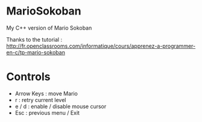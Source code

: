 MarioSokoban
============

My C++ version of Mario Sokoban

Thanks to the tutorial :
http://fr.openclassrooms.com/informatique/cours/apprenez-a-programmer-en-c/tp-mario-sokoban

Controls
============
- Arrow Keys : move Mario
- r : retry current level
- e / d : enable / disable mouse cursor
- Esc : previous menu / Exit
